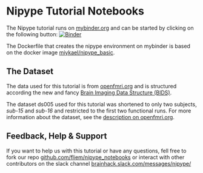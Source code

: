# Nipype Tutorial Notebooks

The Nipype tutorial runs on [mybinder.org](http://mybinder.org/) and can be started by clicking on the following button: [![Binder](http://mybinder.org/badge.svg)](http://mybinder.org/repo/miykael/nipype_notebooks)

The Dockerfile that creates the nipype environment on mybinder is based on the docker image [miykael/nipype_basic](https://hub.docker.com/r/miykael/nipype_basic/).


## The Dataset

The data used for this tutorial is from [openfmri.org](https://openfmri.org/) and is structured according the new and fancy [Brain Imaging Data Structure (BIDS)](http://bids.neuroimaging.io/).

The dataset ds005 used for this tutorial was shortened to only two subjects, *sub-15* and *sub-16* and restricted to the first two functional runs. For more information about the dataset, see the [description on openfmri.org](https://openfmri.org/dataset/ds000105/).


## Feedback, Help & Support

If you want to help us with this tutorial or have any questions, fell free to fork our repo [github.com/fliem/nipype_notebooks](https://github.com/fliem/nipype_notebooks) or interact with other contributors on the slack channel [brainhack.slack.com/messages/nipype/](https://brainhack.slack.com/messages/nipype/)
